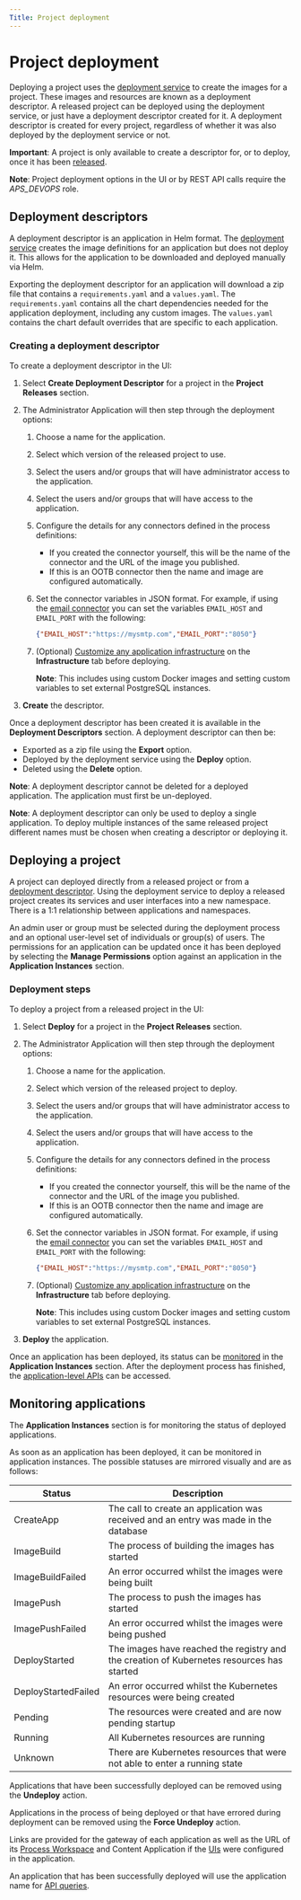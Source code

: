 ```yaml
---
Title: Project deployment
--- 
```


# Project deployment
Deploying a project uses the [deployment service](../../architecture/arch-platform.md#deployment-service) to create the images for a project. These images and resources are known as a deployment descriptor. A released project can be deployed using the deployment service, or just have a deployment descriptor created for it. A deployment descriptor is created for every project, regardless of whether it was also deployed by the deployment service or not. 

**Important**: A project is only available to create a descriptor for, or to deploy, once it has been [released](../../modeling/modeling-projects.md#releasing).

**Note**: Project deployment options in the UI or by REST API calls require the *APS_DEVOPS* role. 

## Deployment descriptors
A deployment descriptor is an application in Helm format. The [deployment service](../../architecture/arch-platform.md#deployment-service) creates the image definitions for an application but does not deploy it. This allows for the application to be downloaded and deployed manually via Helm.

Exporting the deployment descriptor for an application will download a zip file that contains 
a `requirements.yaml` and a `values.yaml`. The `requirements.yaml` contains all the chart dependencies needed for the application deployment, including any custom images. The `values.yaml` contains the chart default overrides that are specific to each application. 

### Creating a deployment descriptor
To create a deployment descriptor in the UI:

1. Select **Create Deployment Descriptor** for a project in the **Project Releases** section.
2. The Administrator Application will then step through the deployment options:

	1. Choose a name for the application. 
	2. Select which version of the released project to use.
	2. Select the users and/or groups that will have administrator access to the application.
	3. Select the users and/or groups that will have access to the application. 
	4. Configure the details for any connectors defined in the process definitions:

		* If you created the connector yourself, this will be the name of the connector and the URL of the image you published.
		* If this is an OOTB connector then the name and image are configured automatically. 

	5. Set the connector variables in JSON format. For example, if using the [email connector](../../modeling/modeling-connectors/connectors-ootb/connectors-email.md) you can set the variables `EMAIL_HOST` and `EMAIL_PORT` with the following: 

		```json
		{"EMAIL_HOST":"https://mysmtp.com","EMAIL_PORT":"8050"}
		```
		
	6. (Optional) [Customize any application infrastructure](../admin-deploy/deploy-infrastructure.md) on the **Infrastructure** tab before deploying.

		**Note**: This includes using custom Docker images and setting custom variables to set external PostgreSQL instances. 
	 
3. **Create** the descriptor. 

Once a deployment descriptor has been created it is available in the **Deployment Descriptors** section. A deployment descriptor can then be:

* Exported as a zip file using the **Export** option.
* Deployed by the deployment service using the **Deploy** option. 
* Deleted using the **Delete** option.

**Note**: A deployment descriptor cannot be deleted for a deployed application. The application must first be un-deployed. 

**Note**: A deployment descriptor can only be used to deploy a single application. To deploy multiple instances of the same released project different names must be chosen when creating a descriptor or deploying it. 

## Deploying a project
A project can deployed directly from a released project or from a [deployment descriptor](#deployment-descriptors). Using the deployment service to deploy a released project creates its services and user interfaces into a new namespace. There is a 1:1 relationship between applications and namespaces.

An admin user or group must be selected during the deployment process and an optional user-level set of individuals or group(s) of users. The permissions for an application can be updated once it has been deployed by selecting the **Manage Permissions** option against an application in the **Application Instances** section. 

### Deployment steps
To deploy a project from a released project in the UI: 

1. Select **Deploy** for a project in the **Project Releases** section. 
2. The Administrator Application will then step through the deployment options:

	1. Choose a name for the application. 
	2. Select which version of the released project to deploy.
	2. Select the users and/or groups that will have administrator access to the application.
	3. Select the users and/or groups that will have access to the application. 
	4. Configure the details for any connectors defined in the process definitions:

		* If you created the connector yourself, this will be the name of the connector and the URL of the image you published.
		* If this is an OOTB connector then the name and image are configured automatically. 

	5. Set the connector variables in JSON format. For example, if using the [email connector](../../modeling/modeling-connectors/connectors-ootb/connectors-email.md) you can set the variables `EMAIL_HOST` and `EMAIL_PORT` with the following: 

		```json
		{"EMAIL_HOST":"https://mysmtp.com","EMAIL_PORT":"8050"}
		```
		
	6. (Optional) [Customize any application infrastructure](../admin-deploy/deploy-infrastructure.md) on the **Infrastructure** tab before deploying.

		**Note**: This includes using custom Docker images and setting custom variables to set external PostgreSQL instances. 
	 
3. **Deploy** the application. 

Once an application has been deployed, its status can be [monitored](#monitoring-applications) in the **Application Instances** section. After the deployment process has finished, the [application-level APIs](../../apis/README.md) can be accessed.

## Monitoring applications
The **Application Instances** section is for monitoring the status of deployed applications. 

As soon as an application has been deployed, it can be monitored in application instances. The possible statuses are mirrored visually and are as follows:

| Status | Description | 
| ------ | ----------- | 
| CreateApp | The call to create an application was received and an entry was made in the database |
| ImageBuild | The process of building the images has started | 
| ImageBuildFailed | An error occurred whilst the images were being built |
| ImagePush | The process to push the images has started |
| ImagePushFailed | An error occurred whilst the images were being pushed |
| DeployStarted | The images have reached the registry and the creation of Kubernetes resources has started | 
| DeployStartedFailed | An error occurred whilst the Kubernetes resources were being created |
| Pending | The resources were created and are now pending startup | 
| Running | All Kubernetes resources are running | 
| Unknown | There are Kubernetes resources that were not able to enter a running state | 

Applications that have been successfully deployed can be removed using the **Undeploy** action. 

Applications in the process of being deployed or that have errored during deployment can be removed using the **Force Undeploy** action. 

Links are provided for the gateway of each application as well as the URL of its [Process Workspace](../../workspace/README.md) and Content Application if the [UIs](../../modeling/modeling-interfaces.md) were configured in the application. 

An application that has been successfully deployed will use the application name for [API queries](../../apis/README.md). 

 


